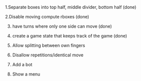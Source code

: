 1.Separate boxes into top half, middle divider, bottom half (done)

2.Disable moving compute rboxes (done)

3. have turns where only one side can move (done)

4. create a game state that keeps track of the game (done)

5. Allow splitting between own fingers

6. Disallow repetitions/identical move  

7. Add a bot

8. Show a menu

